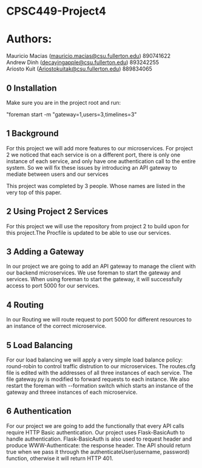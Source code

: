 # CPSC449-Project4
# Authors: 
Mauricio Macias (mauricio.macias@csu.fullerton.edu) 890741622 <br/>
Andrew Dinh	(decayingapple@csu.fullerton.edu) 893242255 <br/>
Ariosto Kuit 	(Ariostokuitak@csu.fullerton.edu) 889834065 <br/>

## 0 Installation
Make sure you are in the project root and run:

"foreman start -m "gateway=1,users=3,timelines=3"

## 1 Background 

For this project we will add more features to our microservices. For project 2 we noticed that each service is on a different port, there is only one instance of each service, and only have one authentication call to the entire system. So we will fix these issues by introducing an API gateway to mediate between users and our services

This project was completed by 3 people. Whose names are listed in the very top of this paper.

## 2 Using Project 2 Services

For this project we will use the repository from project 2 to build upon for this project.The Procfile is updated to be able to use our services.

## 3 Adding a Gateway 

In our project we are going to add an API gateway to manage the client with our backend microservices. We use foreman to start the gateway and services. When using foreman to start the gateway, it will successfully access to port 5000 for our services.

## 4 Routing

In our Routing we will route request to port 5000 for different resources to an instance of the correct microservice. 

## 5 Load Balancing
For our load balancing we will apply a very simple load balance policy: round-robin to control traffic distrution to our microservices. The routes.cfg file is edited with the addresses of all three instances of each service. The file gateway.py is modified to forward requests to each instance. We also restart the foreman with --formation switch which starts an instance of the gateway and threee instances of each microservice.

## 6 Authentication

For our project we are going to add the functionally that every API calls require HTTP Basic authentication. Our project uses Flask-BasicAuth to handle authentication. Flask-BasicAuth is also used to request header and produce WWW-Authenticate: the response header. The API should return true when we pass it through the authenticateUser(username, password) function, otherwise it will return HTTP 401.
